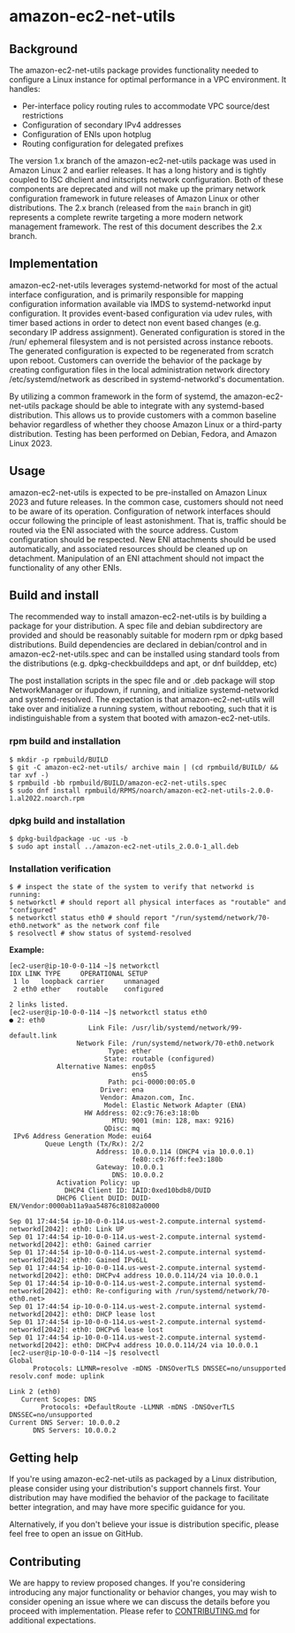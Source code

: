 # amazon-ec2-net-utils #

## Background ##

The amazon-ec2-net-utils package provides functionality needed to
configure a Linux instance for optimal performance in a VPC
environment. It handles:

* Per-interface policy routing rules to accommodate VPC source/dest
  restrictions
* Configuration of secondary IPv4 addresses
* Configuration of ENIs upon hotplug
* Routing configuration for delegated prefixes

The version 1.x branch of the amazon-ec2-net-utils package was used in
Amazon Linux 2 and earlier releases.  It has a long history and is
tightly coupled to ISC dhclient and initscripts network
configuration. Both of these components are deprecated and will not
make up the primary network configuration framework in future releases
of Amazon Linux or other distributions. The 2.x branch (released from
the `main` branch in git) represents a complete rewrite targeting a
more modern network management framework.  The rest of this document
describes the 2.x branch.

## Implementation ##

amazon-ec2-net-utils leverages systemd-networkd for most of the actual
interface configuration, and is primarily responsible for mapping
configuration information available via IMDS to systemd-networkd input
configuration. It provides event-based configuration via udev rules,
with timer based actions in order to detect non event based changes
(e.g. secondary IP address assignment). Generated configuration is
stored in the /run/ ephemeral filesystem and is not persisted across
instance reboots. The generated configuration is expected to be
regenerated from scratch upon reboot. Customers can override the
behavior of the package by creating configuration files in the local
administration network directory /etc/systemd/network as described in
systemd-networkd's documentation.
 
By utilizing a common framework in the form of systemd, the
amazon-ec2-net-utils package should be able to integrate with any
systemd-based distribution. This allows us to provide customers with a
common baseline behavior regardless of whether they choose Amazon
Linux or a third-party distribution. Testing has been performed on
Debian, Fedora, and Amazon Linux 2023.

## Usage ##

amazon-ec2-net-utils is expected to be pre-installed on Amazon Linux
2023 and future releases. In the common case, customers should not
need to be aware of its operation. Configuration of network interfaces
should occur following the principle of least astonishment. That is,
traffic should be routed via the ENI associated with the source
address.  Custom configuration should be respected. New ENI
attachments should be used automatically, and associated resources
should be cleaned up on detachment. Manipulation of an ENI attachment
should not impact the functionality of any other ENIs.

## Build and install ##

The recommended way to install amazon-ec2-net-utils is by building a
package for your distribution. A spec file and debian subdirectory are
provided and should be reasonably suitable for modern rpm or dpkg
based distributions. Build dependencies are declared in debian/control
and in amazon-ec2-net-utils.spec and can be installed using standard
tools from the distributions (e.g. dpkg-checkbuilddeps and apt, or dnf
builddep, etc)

The post installation scripts in the spec file and or .deb package
will stop NetworkManager or ifupdown, if running, and initialize
systemd-networkd and systemd-resolved. The expectation is that
amazon-ec2-net-utils will take over and initialize a running system,
without rebooting, such that it is indistinguishable from a system
that booted with amazon-ec2-net-utils.

### rpm build and installation ###

    $ mkdir -p rpmbuild/BUILD
    $ git -C amazon-ec2-net-utils/ archive main | (cd rpmbuild/BUILD/ && tar xvf -)
    $ rpmbuild -bb rpmbuild/BUILD/amazon-ec2-net-utils.spec
    $ sudo dnf install rpmbuild/RPMS/noarch/amazon-ec2-net-utils-2.0.0-1.al2022.noarch.rpm
 
### dpkg build and installation ###

    $ dpkg-buildpackage -uc -us -b
    $ sudo apt install ../amazon-ec2-net-utils_2.0.0-1_all.deb
 
### Installation verification ###

    $ # inspect the state of the system to verify that networkd is running:
    $ networkctl # should report all physical interfaces as "routable" and "configured"
    $ networkctl status eth0 # should report "/run/systemd/network/70-eth0.network" as the network conf file
    $ resolvectl # show status of systemd-resolved

**Example:**

    [ec2-user@ip-10-0-0-114 ~]$ networkctl
    IDX LINK TYPE     OPERATIONAL SETUP
     1 lo   loopback carrier     unmanaged
     2 eth0 ether    routable    configured

    2 links listed.
    [ec2-user@ip-10-0-0-114 ~]$ networkctl status eth0
    ● 2: eth0
                        Link File: /usr/lib/systemd/network/99-default.link
                     Network File: /run/systemd/network/70-eth0.network
                             Type: ether
                            State: routable (configured)
                Alternative Names: enp0s5
                                   ens5
                             Path: pci-0000:00:05.0
                           Driver: ena
                           Vendor: Amazon.com, Inc.
                            Model: Elastic Network Adapter (ENA)
                       HW Address: 02:c9:76:e3:18:0b
                              MTU: 9001 (min: 128, max: 9216)
                            QDisc: mq
     IPv6 Address Generation Mode: eui64
             Queue Length (Tx/Rx): 2/2
                          Address: 10.0.0.114 (DHCP4 via 10.0.0.1)
                                   fe80::c9:76ff:fee3:180b
                          Gateway: 10.0.0.1
                              DNS: 10.0.0.2
                Activation Policy: up
                  DHCP4 Client ID: IAID:0xed10bdb8/DUID
                DHCP6 Client DUID: DUID-EN/Vendor:0000ab11a9aa54876c81082a0000

    Sep 01 17:44:54 ip-10-0-0-114.us-west-2.compute.internal systemd-networkd[2042]: eth0: Link UP
    Sep 01 17:44:54 ip-10-0-0-114.us-west-2.compute.internal systemd-networkd[2042]: eth0: Gained carrier
    Sep 01 17:44:54 ip-10-0-0-114.us-west-2.compute.internal systemd-networkd[2042]: eth0: Gained IPv6LL
    Sep 01 17:44:54 ip-10-0-0-114.us-west-2.compute.internal systemd-networkd[2042]: eth0: DHCPv4 address 10.0.0.114/24 via 10.0.0.1
    Sep 01 17:44:54 ip-10-0-0-114.us-west-2.compute.internal systemd-networkd[2042]: eth0: Re-configuring with /run/systemd/network/70-eth0.net>
    Sep 01 17:44:54 ip-10-0-0-114.us-west-2.compute.internal systemd-networkd[2042]: eth0: DHCP lease lost
    Sep 01 17:44:54 ip-10-0-0-114.us-west-2.compute.internal systemd-networkd[2042]: eth0: DHCPv6 lease lost
    Sep 01 17:44:54 ip-10-0-0-114.us-west-2.compute.internal systemd-networkd[2042]: eth0: DHCPv4 address 10.0.0.114/24 via 10.0.0.1
    [ec2-user@ip-10-0-0-114 ~]$ resolvectl
    Global
          Protocols: LLMNR=resolve -mDNS -DNSOverTLS DNSSEC=no/unsupported
    resolv.conf mode: uplink

    Link 2 (eth0)
       Current Scopes: DNS
            Protocols: +DefaultRoute -LLMNR -mDNS -DNSOverTLS DNSSEC=no/unsupported
    Current DNS Server: 10.0.0.2
          DNS Servers: 10.0.0.2

## Getting help ##

If you're using amazon-ec2-net-utils as packaged by a Linux
distribution, please consider using your distribution's support
channels first.  Your distribution may have modified the behavior of
the package to facilitate better integration, and may have more
specific guidance for you.

Alternatively, if you don't believe your issue is distribution
specific, please feel free to open an issue on GitHub.

## Contributing ##

We are happy to review proposed changes.  If you're considering
introducing any major functionality or behavior changes, you may wish
to consider opening an issue where we can discuss the details before
you proceed with implementation.  Please refer to
[CONTRIBUTING.md](CONTRIBUTING.md) for additional expectations.
